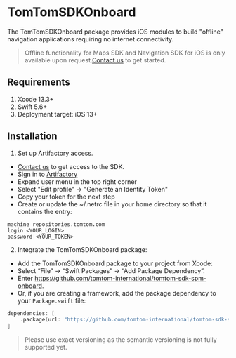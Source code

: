 # TomTomSDKOnboard

The TomTomSDKOnboard package provides iOS modules to build "offline" navigation applications requiring no internet connectivity.

> Offline functionality for Maps SDK and Navigation SDK for iOS is only available upon request.[Contact us](https://developer.tomtom.com/tomtom-sdk-for-ios/request-access) to get started.

## Requirements

1. Xcode 13.3+
1. Swift 5.6+
1. Deployment target: iOS 13+

## Installation

1. Set up Artifactory access.   
 * [Contact us](https://developer.tomtom.com/tomtom-sdk-for-ios/request-access) to get access to the SDK. 
 * Sign in to [Artifactory](https://repositories.tomtom.com) 
 * Expand user menu in the top right corner
 * Select "Edit profile" -> "Generate an Identity Token"
 * Copy your token for the next step
 * Create or update the ~/.netrc file in your home directory so that it contains the entry:
```
machine repositories.tomtom.com
login <YOUR_LOGIN>
password <YOUR_TOKEN>
```
2. Integrate the TomTomSDKOnboard package: 
* Add the TomTomSDKOnboard package to your project from Xcode:
 * Select “File” → “Swift Packages” → “Add Package Dependency”.
 * Enter https://github.com/tomtom-international/tomtom-sdk-spm-onboard.
* Or, if you are creating a framework, add the package dependency to your `Package.swift` file:
```swift
dependencies: [
    .package(url: "https://github.com/tomtom-international/tomtom-sdk-spm-onboard", .exact("<SDK_VERSION>"))
]
```

> Please use exact versioning as the semantic versioning is not fully supported yet.  
